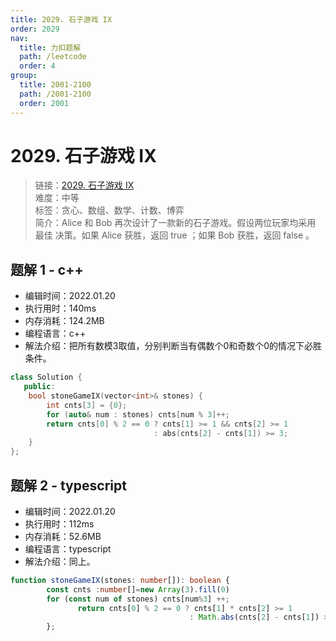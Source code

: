 ```yaml
---
title: 2029. 石子游戏 IX
order: 2029
nav:
  title: 力扣题解
  path: /leetcode
  order: 4
group:
  title: 2001-2100
  path: /2001-2100
  order: 2001
---
```


# 2029. 石子游戏 IX
    
> 链接：[2029. 石子游戏 IX](https://leetcode-cn.com/problems/stone-game-ix/)  
> 难度：中等  
> 标签：贪心、数组、数学、计数、博弈  
> 简介：Alice 和 Bob 再次设计了一款新的石子游戏。假设两位玩家均采用 最佳 决策。如果 Alice 获胜，返回 true ；如果 Bob 获胜，返回 false 。
      
## 题解 1 - c++
- 编辑时间：2022.01.20
- 执行用时：140ms
- 内存消耗：124.2MB
- 编程语言：c++
- 解法介绍：把所有数模3取值，分别判断当有偶数个0和奇数个0的情况下必胜条件。
```c++
class Solution {
   public:
    bool stoneGameIX(vector<int>& stones) {
        int cnts[3] = {0};
        for (auto& num : stones) cnts[num % 3]++;
        return cnts[0] % 2 == 0 ? cnts[1] >= 1 && cnts[2] >= 1
                                : abs(cnts[2] - cnts[1]) >= 3;
    }
};
```

## 题解 2 - typescript
- 编辑时间：2022.01.20
- 执行用时：112ms
- 内存消耗：52.6MB
- 编程语言：typescript
- 解法介绍：同上。
```typescript
function stoneGameIX(stones: number[]): boolean {
        const cnts :number[]=new Array(3).fill(0)
        for (const num of stones) cnts[num%3] ++;
               return cnts[0] % 2 == 0 ? cnts[1] * cnts[2] >= 1
                                        : Math.abs(cnts[2] - cnts[1]) >= 3;
        };
```

      